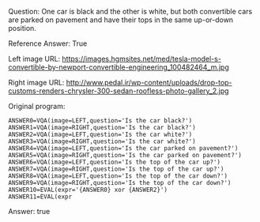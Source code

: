 Question: One car is black and the other is white, but both convertible cars are parked on pavement and have their tops in the same up-or-down position.

Reference Answer: True

Left image URL: https://images.hgmsites.net/med/tesla-model-s-convertible-by-newport-convertible-engineering_100482464_m.jpg

Right image URL: http://www.pedal.ir/wp-content/uploads/drop-top-customs-renders-chrysler-300-sedan-roofless-photo-gallery_2.jpg

Original program:

```
ANSWER0=VQA(image=LEFT,question='Is the car black?')
ANSWER1=VQA(image=RIGHT,question='Is the car black?')
ANSWER2=VQA(image=LEFT,question='Is the car white?')
ANSWER3=VQA(image=RIGHT,question='Is the car white?')
ANSWER4=VQA(image=LEFT,question='Is the car parked on pavement?')
ANSWER5=VQA(image=RIGHT,question='Is the car parked on pavement?')
ANSWER6=VQA(image=LEFT,question='Is the top of the car up?')
ANSWER7=VQA(image=RIGHT,question='Is the top of the car up?')
ANSWER8=VQA(image=LEFT,question='Is the top of the car down?')
ANSWER9=VQA(image=RIGHT,question='Is the top of the car down?')
ANSWER10=EVAL(expr='{ANSWER0} xor {ANSWER2}')
ANSWER11=EVAL(expr
```
Answer: true

